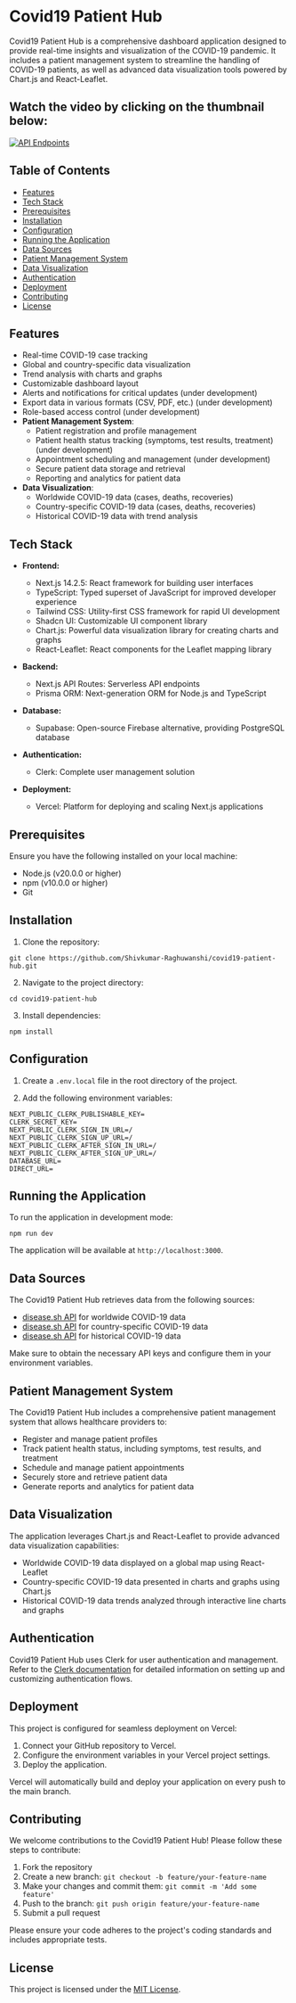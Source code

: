# Covid19 Patient Hub

Covid19 Patient Hub is a comprehensive dashboard application designed to provide real-time insights and visualization of the COVID-19 pandemic. It includes a patient management system to streamline the handling of COVID-19 patients, as well as advanced data visualization tools powered by Chart.js and React-Leaflet.
## Watch the video by clicking on the thumbnail below:
[![API Endpoints](https://img.youtube.com/vi/QT5WMoYbWpQ/maxresdefault.jpg)](https://www.youtube.com/embed/QT5WMoYbWpQ?si=c7BNcL-kv7TiprMA)

## Table of Contents

- [Features](#features)
- [Tech Stack](#tech-stack)
- [Prerequisites](#prerequisites)
- [Installation](#installation)
- [Configuration](#configuration)
- [Running the Application](#running-the-application)
- [Data Sources](#data-sources)
- [Patient Management System](#patient-management-system)
- [Data Visualization](#data-visualization)
- [Authentication](#authentication)
- [Deployment](#deployment)
- [Contributing](#contributing)
- [License](#license)

## Features

- Real-time COVID-19 case tracking
- Global and country-specific data visualization
- Trend analysis with charts and graphs
- Customizable dashboard layout
- Alerts and notifications for critical updates (under development)
- Export data in various formats (CSV, PDF, etc.) (under development)
- Role-based access control (under development)
- **Patient Management System**:
  - Patient registration and profile management
  - Patient health status tracking (symptoms, test results, treatment) (under development)
  - Appointment scheduling and management (under development)
  - Secure patient data storage and retrieval 
  - Reporting and analytics for patient data
- **Data Visualization**:
  - Worldwide COVID-19 data (cases, deaths, recoveries)
  - Country-specific COVID-19 data (cases, deaths, recoveries)
  - Historical COVID-19 data with trend analysis

## Tech Stack

- **Frontend:**
  - Next.js 14.2.5: React framework for building user interfaces
  - TypeScript: Typed superset of JavaScript for improved developer experience
  - Tailwind CSS: Utility-first CSS framework for rapid UI development
  - Shadcn UI: Customizable UI component library
  - Chart.js: Powerful data visualization library for creating charts and graphs
  - React-Leaflet: React components for the Leaflet mapping library

- **Backend:**
  - Next.js API Routes: Serverless API endpoints
  - Prisma ORM: Next-generation ORM for Node.js and TypeScript

- **Database:**
  - Supabase: Open-source Firebase alternative, providing PostgreSQL database

- **Authentication:**
  - Clerk: Complete user management solution

- **Deployment:**
  - Vercel: Platform for deploying and scaling Next.js applications

## Prerequisites

Ensure you have the following installed on your local machine:

- Node.js (v20.0.0 or higher)
- npm (v10.0.0 or higher) 
- Git

## Installation

1. Clone the repository:
```
git clone https://github.com/Shivkumar-Raghuwanshi/covid19-patient-hub.git
```

2. Navigate to the project directory:
```
cd covid19-patient-hub
```

3. Install dependencies:
```
npm install
```

## Configuration

1. Create a `.env.local` file in the root directory of the project.

2. Add the following environment variables:

```
NEXT_PUBLIC_CLERK_PUBLISHABLE_KEY=
CLERK_SECRET_KEY=
NEXT_PUBLIC_CLERK_SIGN_IN_URL=/
NEXT_PUBLIC_CLERK_SIGN_UP_URL=/
NEXT_PUBLIC_CLERK_AFTER_SIGN_IN_URL=/
NEXT_PUBLIC_CLERK_AFTER_SIGN_UP_URL=/
DATABASE_URL=
DIRECT_URL=
```

## Running the Application

To run the application in development mode:

```
npm run dev
```

The application will be available at `http://localhost:3000`.

## Data Sources

The Covid19 Patient Hub retrieves data from the following sources:

- [disease.sh API](https://disease.sh/v3/covid-19/all) for worldwide COVID-19 data
- [disease.sh API](https://disease.sh/v3/covid-19/countries) for country-specific COVID-19 data
- [disease.sh API](https://disease.sh/v3/covid-19/historical/all?lastdays=all) for historical COVID-19 data

Make sure to obtain the necessary API keys and configure them in your environment variables.

## Patient Management System

The Covid19 Patient Hub includes a comprehensive patient management system that allows healthcare providers to:

- Register and manage patient profiles
- Track patient health status, including symptoms, test results, and treatment
- Schedule and manage patient appointments
- Securely store and retrieve patient data
- Generate reports and analytics for patient data

## Data Visualization

The application leverages Chart.js and React-Leaflet to provide advanced data visualization capabilities:

- Worldwide COVID-19 data displayed on a global map using React-Leaflet
- Country-specific COVID-19 data presented in charts and graphs using Chart.js
- Historical COVID-19 data trends analyzed through interactive line charts and graphs

## Authentication

Covid19 Patient Hub uses Clerk for user authentication and management. Refer to the [Clerk documentation](https://clerk.dev/docs) for detailed information on setting up and customizing authentication flows.

## Deployment

This project is configured for seamless deployment on Vercel:

1. Connect your GitHub repository to Vercel.
2. Configure the environment variables in your Vercel project settings.
3. Deploy the application.

Vercel will automatically build and deploy your application on every push to the main branch.

## Contributing

We welcome contributions to the Covid19 Patient Hub! Please follow these steps to contribute:

1. Fork the repository
2. Create a new branch: `git checkout -b feature/your-feature-name`
3. Make your changes and commit them: `git commit -m 'Add some feature'`
4. Push to the branch: `git push origin feature/your-feature-name`
5. Submit a pull request

Please ensure your code adheres to the project's coding standards and includes appropriate tests.

## License

This project is licensed under the [MIT License](LICENSE).
